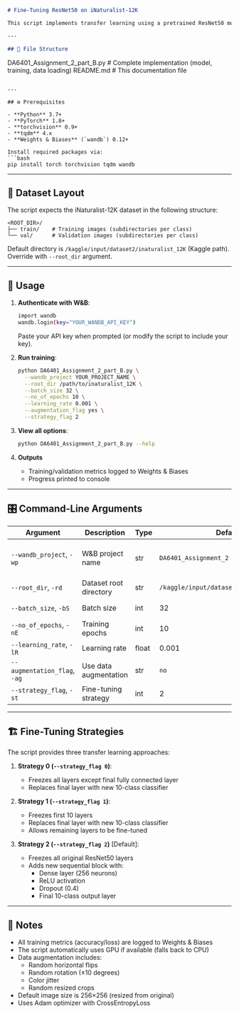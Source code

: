 ```markdown
# Fine-Tuning ResNet50 on iNaturalist-12K

This script implements transfer learning using a pretrained ResNet50 model on the iNaturalist-12K dataset (10 classes) with PyTorch and Weights & Biases. Three different fine-tuning strategies are available.

---

## 📂 File Structure

```
DA6401_Assignment_2_part_B.py  # Complete implementation (model, training, data loading)
README.md                      # This documentation file
```

---

## ⚙️ Prerequisites

- **Python** 3.7+  
- **PyTorch** 1.8+  
- **torchvision** 0.9+  
- **tqdm** 4.x  
- **Weights & Biases** (`wandb`) 0.12+  

Install required packages via:
```bash
pip install torch torchvision tqdm wandb
```

---

## 🌱 Dataset Layout

The script expects the iNaturalist-12K dataset in the following structure:
```
<ROOT_DIR>/
├── train/    # Training images (subdirectories per class)
└── val/      # Validation images (subdirectories per class)
```

Default directory is `/kaggle/input/dataset2/inaturalist_12K` (Kaggle path). Override with `--root_dir` argument.

---

## 🚀 Usage

1. **Authenticate with W&B**:
   ```bash
   import wandb
   wandb.login(key="YOUR_WANDB_API_KEY")
   ```
   Paste your API key when prompted (or modify the script to include your key).

2. **Run training**:
   ```bash
   python DA6401_Assignment_2_part_B.py \
     --wandb_project YOUR_PROJECT_NAME \
     --root_dir /path/to/inaturalist_12K \
     --batch_size 32 \
     --no_of_epochs 10 \
     --learning_rate 0.001 \
     --augmentation_flag yes \
     --strategy_flag 2
   ```

3. **View all options**:
   ```bash
   python DA6401_Assignment_2_part_B.py --help
   ```

4. **Outputs**  
   - Training/validation metrics logged to Weights & Biases
   - Progress printed to console

---

## 🎛️ Command-Line Arguments

| Argument | Description | Type | Default | Choices |
|----------|-------------|------|---------|---------|
| `--wandb_project`, `-wp` | W&B project name | str | `DA6401_Assignment_2` | Any valid project name |
| `--root_dir`, `-rd` | Dataset root directory | str | `/kaggle/input/dataset2/inaturalist_12K` | Valid path |
| `--batch_size`, `-bS` | Batch size | int | 32 | 32, 64, 128 |
| `--no_of_epochs`, `-nE` | Training epochs | int | 10 | ≥1 |
| `--learning_rate`, `-lR` | Learning rate | float | 0.001 | >0 |
| `--augmentation_flag`, `-ag` | Use data augmentation | str | `no` | `yes`, `no` |
| `--strategy_flag`, `-st` | Fine-tuning strategy | int | 2 | 0, 1, 2 |

---

## 🏗️ Fine-Tuning Strategies

The script provides three transfer learning approaches:

1. **Strategy 0 (`--strategy_flag 0`)**:
   - Freezes all layers except final fully connected layer
   - Replaces final layer with new 10-class classifier

2. **Strategy 1 (`--strategy_flag 1`)**:
   - Freezes first 10 layers
   - Replaces final layer with new 10-class classifier
   - Allows remaining layers to be fine-tuned

3. **Strategy 2 (`--strategy_flag 2`)** [Default]:
   - Freezes all original ResNet50 layers
   - Adds new sequential block with:
     - Dense layer (256 neurons)
     - ReLU activation
     - Dropout (0.4)
     - Final 10-class output layer

---

## 📖 Notes

- All training metrics (accuracy/loss) are logged to Weights & Biases
- The script automatically uses GPU if available (falls back to CPU)
- Data augmentation includes:
  - Random horizontal flips
  - Random rotation (±10 degrees)
  - Color jitter
  - Random resized crops
- Default image size is 256×256 (resized from original)
- Uses Adam optimizer with CrossEntropyLoss
```
